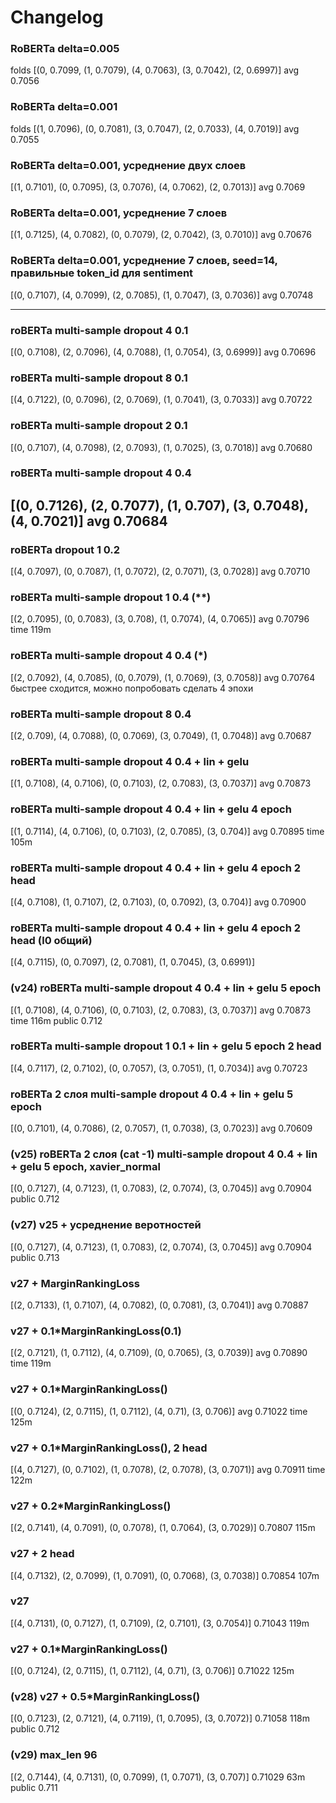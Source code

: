 # Changelog

### RoBERTa delta=0.005
folds [(0, 0.7099, (1, 0.7079), (4, 0.7063), (3, 0.7042), (2, 0.6997)]
avg 0.7056

### RoBERTa delta=0.001
folds [(1, 0.7096), (0, 0.7081), (3, 0.7047), (2, 0.7033), (4, 0.7019)]
avg 0.7055

### RoBERTa delta=0.001, усреднение двух слоев
[(1, 0.7101), (0, 0.7095), (3, 0.7076), (4, 0.7062), (2, 0.7013)]
avg 0.7069

### RoBERTa delta=0.001, усреднение 7 слоев
[(1, 0.7125), (4, 0.7082), (0, 0.7079), (2, 0.7042), (3, 0.7010)]
avg 0.70676

### RoBERTa delta=0.001, усреднение 7 слоев, seed=14, правильные token_id для sentiment
[(0, 0.7107), (4, 0.7099), (2, 0.7085), (1, 0.7047), (3, 0.7036)]
avg 0.70748

-----------------------------------------------------------------
### roBERTa multi-sample dropout 4 0.1 
[(0, 0.7108), (2, 0.7096), (4, 0.7088), (1, 0.7054), (3, 0.6999)]
avg 0.70696

### roBERTa multi-sample dropout 8 0.1
[(4, 0.7122), (0, 0.7096), (2, 0.7069), (1, 0.7041), (3, 0.7033)]
avg 0.70722

### roBERTa multi-sample dropout 2 0.1
[(0, 0.7107), (4, 0.7098), (2, 0.7093), (1, 0.7025), (3, 0.7018)]
avg 0.70680

### roBERTa multi-sample dropout 4 0.4 
[(0, 0.7126), (2, 0.7077), (1, 0.707), (3, 0.7048), (4, 0.7021)]
avg 0.70684 
----------------------------------------------------------------

### roBERTa dropout 1 0.2 
[(4, 0.7097), (0, 0.7087), (1, 0.7072), (2, 0.7071), (3, 0.7028)]
avg 0.70710

### roBERTa multi-sample dropout 1 0.4 (**)
[(2, 0.7095), (0, 0.7083), (3, 0.708), (1, 0.7074), (4, 0.7065)]
avg 0.70796
time 119m

### roBERTa multi-sample dropout 4 0.4  (*)
[(2, 0.7092), (4, 0.7085), (0, 0.7079), (1, 0.7069), (3, 0.7058)]
avg 0.70764
быстрее сходится, можно попробовать сделать 4 эпохи

### roBERTa multi-sample dropout 8 0.4 
[(2, 0.709), (4, 0.7088), (0, 0.7069), (3, 0.7049), (1, 0.7048)]
avg 0.70687

### roBERTa multi-sample dropout 4 0.4 + lin + gelu
[(1, 0.7108), (4, 0.7106), (0, 0.7103), (2, 0.7083), (3, 0.7037)]
avg 0.70873

### roBERTa multi-sample dropout 4 0.4 + lin + gelu 4 epoch
[(1, 0.7114), (4, 0.7106), (0, 0.7103), (2, 0.7085), (3, 0.704)]
avg 0.70895
time 105m

### roBERTa multi-sample dropout 4 0.4 + lin + gelu 4 epoch 2 head
[(4, 0.7108), (1, 0.7107), (2, 0.7103), (0, 0.7092), (3, 0.704)]
avg 0.70900

### roBERTa multi-sample dropout 4 0.4 + lin + gelu 4 epoch 2 head (l0 общий)
[(4, 0.7115), (0, 0.7097), (2, 0.7081), (1, 0.7045), (3, 0.6991)]


### (v24) roBERTa multi-sample dropout 4 0.4 + lin + gelu 5 epoch
[(1, 0.7108), (4, 0.7106), (0, 0.7103), (2, 0.7083), (3, 0.7037)]
avg 0.70873
time 116m
public 0.712

### roBERTa multi-sample dropout 1 0.1 + lin + gelu 5 epoch 2 head
[(4, 0.7117), (2, 0.7102), (0, 0.7057), (3, 0.7051), (1, 0.7034)]
avg 0.70723

### roBERTa 2 слоя multi-sample dropout 4 0.4 + lin + gelu 5 epoch
[(0, 0.7101), (4, 0.7086), (2, 0.7057), (1, 0.7038), (3, 0.7023)]
avg 0.70609

### (v25) roBERTa 2 слоя (cat -1) multi-sample dropout 4 0.4 + lin + gelu 5 epoch, xavier_normal
[(0, 0.7127), (4, 0.7123), (1, 0.7083), (2, 0.7074), (3, 0.7045)]
avg 0.70904
public 0.712

### (v27) v25 + усреднение веротностей
[(0, 0.7127), (4, 0.7123), (1, 0.7083), (2, 0.7074), (3, 0.7045)]
avg 0.70904
public 0.713


### v27 + MarginRankingLoss
[(2, 0.7133), (1, 0.7107), (4, 0.7082), (0, 0.7081), (3, 0.7041)]
avg 0.70887

### v27 + 0.1*MarginRankingLoss(0.1)
[(2, 0.7121), (1, 0.7112), (4, 0.7109), (0, 0.7065), (3, 0.7039)]
avg 0.70890
time 119m

### v27 + 0.1*MarginRankingLoss()
[(0, 0.7124), (2, 0.7115), (1, 0.7112), (4, 0.71), (3, 0.706)]
avg 0.71022
time 125m

### v27 + 0.1*MarginRankingLoss(), 2 head
[(4, 0.7127), (0, 0.7102), (1, 0.7078), (2, 0.7078), (3, 0.7071)]
avg 0.70911
time 122m

### v27 + 0.2*MarginRankingLoss()
[(2, 0.7141), (4, 0.7091), (0, 0.7078), (1, 0.7064), (3, 0.7029)]
0.70807
115m

### v27 + 2 head
[(4, 0.7132), (2, 0.7099), (1, 0.7091), (0, 0.7068), (3, 0.7038)]
0.70854
107m

### v27 
[(4, 0.7131), (0, 0.7127), (1, 0.7109), (2, 0.7101), (3, 0.7054)]
0.71043
119m

### v27 + 0.1*MarginRankingLoss()
[(0, 0.7124), (2, 0.7115), (1, 0.7112), (4, 0.71), (3, 0.706)]
0.71022
125m

### (v28) v27 + 0.5*MarginRankingLoss()
[(0, 0.7123), (2, 0.7121), (4, 0.7119), (1, 0.7095), (3, 0.7072)]
0.71058
118m
public 0.712

### (v29) max_len 96
[(2, 0.7144), (4, 0.7131), (0, 0.7099), (1, 0.7071), (3, 0.707)]
0.71029
63m
public 0.711
